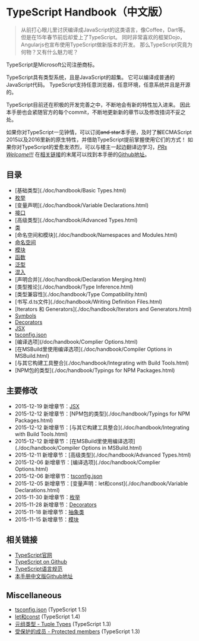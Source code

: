 # TypeScript Handbook（中文版）

> 从前打心眼儿里讨厌编译成JavaScript的这类语言，像Coffee，Dart等。
> 但是在15年春节前后却爱上了TypeScript。
> 同时非常喜欢的框架Dojo，Angularjs也宣布使用TypeScript做新版本的开发。
> 那么TypeScript究竟为何物？又有什么魅力呢？

TypeScript是Microsoft公司注册商标。

TypeScript具有类型系统，且是JavaScript的超集。
它可以编译成普通的JavaScript代码。
TypeScript支持任意浏览器，任意环境，任意系统并且是开源的。

TypeScript目前还在积极的开发完善之中，不断地会有新的特性加入进来。
因此本手册也会紧随官方的每个commit，不断地更新新的章节以及修改措词不妥之处。

如果你对TypeScript一见钟情，可以订阅~~and star~~本手册，及时了解ECMAScript 2015以及2016里新的原生特性，并借助TypeScript提前掌握使用它们的方式！
如果你对TypeScript的爱愈发浓烈，可以与楼主一起边翻译边学习，*[PRs Welcome!!!](https://github.com/zhongsp/TypeScript/pulls)*
在[相关链接](#相关链接)的末尾可以找到本手册的[Github地址](https://github.com/zhongsp/TypeScript)。


## 目录

* [基础类型](./doc/handbook/Basic Types.html)
* [枚举](./doc/handbook/Enums.html)
* [变量声明](./doc/handbook/Variable Declarations.html)
* [接口](./doc/handbook/Interfaces.html)
* [高级类型](./doc/handbook/Advanced Types.html)
* [类](./doc/handbook/Classes.html)
* [命名空间和模块](./doc/handbook/Namespaces and Modules.html)
* [命名空间](./doc/handbook/Namespaces.html)
* [模块](./doc/handbook/Modules.html)
* [函数](./doc/handbook/Functions.html)
* [泛型](./doc/handbook/Generics.html)
* [混入](./doc/handbook/Mixins.html)
* [声明合并](./doc/handbook/Declaration Merging.html)
* [类型推论](./doc/handbook/Type Inference.html)
* [类型兼容性](./doc/handbook/Type Compatibility.html)
* [书写.d.ts文件](./doc/handbook/Writing Definition Files.html)
* [Iterators 和 Generators](./doc/handbook/Iterators and Generators.html)
* [Symbols](./doc/handbook/Symbols.html)
* [Decorators](./doc/handbook/Decorators.html)
* [JSX](./doc/handbook/JSX.html)
* [tsconfig.json](./doc/handbook/tsconfig.json.html)
* [编译选项](/doc/handbook/Complier Options.html)
* [在MSBuild里使用编译选项](./doc/handbook/Compiler Options in MSBuild.html)
* [与其它构建工具整合](./doc/handbook/Integrating with Build Tools.html)
* [NPM包的类型](./doc/handbook/Typings for NPM Packages.html)


## 主要修改

* 2015-12-19 新增章节：[JSX](./doc/handbook/JSX.html)
* 2015-12-12 新增章节：[NPM包的类型](./doc/handbook/Typings for NPM Packages.html)
* 2015-12-12 新增章节：[与其它构建工具整合](./doc/handbook/Integrating with Build Tools.html)
* 2015-12-12 新增章节：[在MSBuild里使用编译选项](./doc/handbook/Compiler Options in MSBuild.html)
* 2015-12-11 新增章节：[高级类型](./doc/handbook/Advanced Types.html)
* 2015-12-06 新增章节：[编译选项](./doc/handbook/Complier Options.html)
* 2015-12-06 新增章节：[tsconfig.json](./doc/handbook/tsconfig.json.html)
* 2015-12-05 新增章节：[变量声明：let和const](./doc/handbook/Variable Declarations.html)
* 2015-11-30 新增章节：[枚举](./doc/handbook/Enums.html)
* 2015-11-28 新增章节：[Decorators](./doc/handbook/Decorators.html)
* 2015-11-18 新增章节：[抽象类](./doc/handbook/Classes.html#抽象类)
* 2015-11-15 新增章节：[模块](./doc/handbook/Modules.html)


## 相关链接

* [TypeScript官网](http://typescriptlang.org)
* [TypeScript on Github](https://github.com/Microsoft/TypeScript)
* [TypeScript语言规范](https://github.com/Microsoft/TypeScript/blob/master/doc/spec.md)
* [本手册中文版Github地址](https://github.com/zhongsp/TypeScript)


## Miscellaneous

* [tsconfig.json](https://github.com/zhongsp/TypeScript/tree/master/doc/tsconfig.json.md) (TypeScript 1.5)
* [let和const](https://github.com/zhongsp/TypeScript/tree/master/doc/let_and_const.md) (TypeScript 1.4)
* [元组类型 - Tuple Types](https://github.com/zhongsp/TypeScript/tree/master/doc/tuple_types.md) (TypeScript 1.3) 
* [受保护的成员 - Protected members](https://github.com/zhongsp/TypeScript/tree/master/doc/protected.md) (TypeScript 1.3) 
